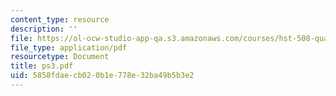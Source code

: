 ```yaml
---
content_type: resource
description: ''
file: https://ol-ocw-studio-app-qa.s3.amazonaws.com/courses/hst-508-quantitative-genomics-fall-2005/5858fdaecb020b1e778e32ba49b5b3e2_ps3.pdf
file_type: application/pdf
resourcetype: Document
title: ps3.pdf
uid: 5858fdae-cb02-0b1e-778e-32ba49b5b3e2
---
```

